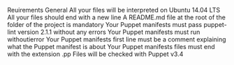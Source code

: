 Reuirements
General
All your files will be interpreted on Ubuntu 14.04 LTS
All your files should end with a new line
A README.md file at the root of the folder of the project is mandatory
Your Puppet manifests must pass puppet-lint version 2.1.1 without any errors
Your Puppet manifests must run withoutierror
Your Puppet manifests first line must be a comment explaining what the Puppet manifest is about
Your Puppet manifests files must end with the extension .pp
Files will be checked with Puppet v3.4
